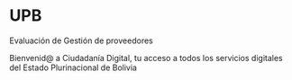 # UPB
Evaluación de Gestión de proveedores

Bienvenid@ a Ciudadanía Digital, tu acceso a todos los servicios digitales del Estado Plurinacional de Bolivia
